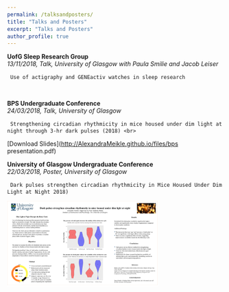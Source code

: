 ```yaml
---
permalink: /talksandposters/
title: "Talks and Posters"
excerpt: "Talks and Posters"
author_profile: true
---
```



**UofG Sleep Research Group**<br>
 *13/11/2018, Talk, University of Glasgow*
 *with Paula Smilie and Jacob Leiser*
<br>

     Use of actigraphy and GENEactiv watches in sleep research
<br>

**BPS Undergraduate Conference**<br>
 *24/03/2018, Talk, University of Glasgow*
<br>

     Strengthening circadian rhythmicity in mice housed under dim light at night through 3-hr dark pulses (2018) <br>
[Download Slides](http://AlexandraMeikle.github.io/files/bps presentation.pdf)
<br>

**University of Glasgow Undergraduate Conference**<br>
 *22/03/2018, Poster, University of Glasgow*
<br>

     Dark pulses strengthen circadian rhythmicity in Mice Housed Under Dim Light at Night 2018)

<img style = "margin; 25px 25px 25px 25px;" height = "70%" width = "70%" img src='/images/dark_pulse_poster.png'>

